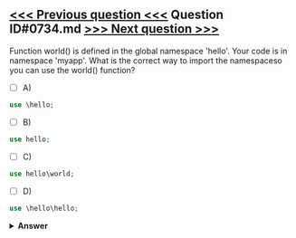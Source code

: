 [<<< Previous question <<<](0733.md)   Question ID#0734.md   [>>> Next question >>>](0735.md)
---

Function world() is defined in the global namespace 'hello'. Your code is in namespace 'myapp'. What is the correct way to import the namespaceso you can use the world() function?

- [ ] A)
```php
use \hello;
```

- [ ] B)
```php
use hello;
```

- [ ] C)
```php
use hello\world;
```

- [ ] D)
```php
use \hello\hello;
```


<details><summary><b>Answer</b></summary>
<p>
  Answer: <strong>A</strong>
</p>
</details>
